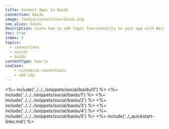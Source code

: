 ```yaml
---
title: Connect Apps to Baidu
connection: Baidu
image: /media/connections/baidu.png
seo_alias: baidu
description: Learn how to add login functionality to your app with Baidy. You will need to obtain a Client Id and Client Secret for Baidu.
toc: true
index: 3
topics:
  - connections
  - social
  - baidu
contentType: how-to
useCase:
    - customize-connections
    - add-idp
---
```

<%= include('../../../snippets/social/baidu/0') %> 
<%= include('../../../snippets/social/baidu/1') %> 
<%= include('../../../snippets/social/baidu/2') %> 
<%= include('../../../snippets/social/baidu/3') %> 
<%= include('../../../snippets/social/baidu/4') %> 
<%= include('../../../snippets/social/baidu/5') %> 
<%= include('../_quickstart-links.md') %>
